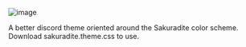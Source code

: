 
![image](https://user-images.githubusercontent.com/42524344/179574038-0d3c0a0a-ddae-4d31-ac26-f5625edfccd7.png)



A better discord theme oriented around the Sakuradite color scheme.
Download sakuradite.theme.css to use.
